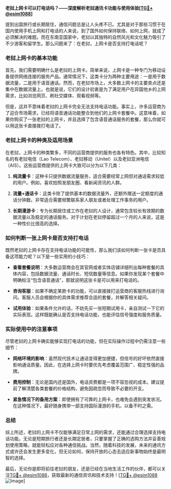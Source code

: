 **老挝上网卡可以打电话吗？——深度解析老挝通讯卡功能与使用体验[[TG💪+ @esim1088](https://t.me/s/esim1088)]**

提到出国旅行或长期居住，通信问题总是让人头疼不已。尤其是对于那些习惯于在国内使用手机上网和打电话的人来说，到了国外如何保持联络、如何上网，就成了必须解决的难题。而在东南亚国家中，老挝以其独特的自然风光和文化魅力吸引了不少游客和留学生。那么问题来了：在老挝，上网卡是否支持打电话呢？

### 老挝上网卡的基本功能

首先，我们需要明确什么是老挝的上网卡。简单来说，上网卡是一种专门为移动设备提供网络连接的服务产品。通常情况下，这类卡分为两种主要用途：一是用于数据流量，二是用于语音通话。然而，在老挝市场上，大多数上网卡的主要卖点还是集中在数据流量上。也就是说，它们的设计初衷是为了满足用户在异国他乡的上网需求，比如浏览网页、刷社交媒体、观看视频等。

但是，这并不意味着老挝的上网卡完全无法支持电话功能。事实上，许多运营商为了迎合市场需求，已经将语音通话功能整合到他们的上网卡套餐中。这意味着，如果你购买了一张老挝的上网卡，并且选择了包含语音通话服务的套餐，那么你就可以用这张卡直接拨打电话了。

### 老挝上网卡的种类及适用场景

在老挝，上网卡的种类繁多，不同的运营商提供的服务也各有特色。其中，比较知名的有老挝电信（Lao Telecom）、老挝移动（Unitel）以及老挝亚洲电信（AIS）。这些运营商提供的上网卡大致可以分为以下几类：

1. **纯流量卡**：这种卡只提供数据流量服务，适合需要经常上网但对通话需求较低的用户。例如，喜欢拍照发朋友圈、看新闻资讯的人群。
   
2. **流量+通话卡**：这类卡除了提供基本的数据流量外，还额外赠送一定额度的通话分钟数。非常适合需要频繁联系家人朋友或者处理工作事务的用户。
   
3. **长期漫游卡**：专为长期居住或工作在老挝的人设计，通常包含较长有效期的数据流量以及稳定的通话服务。对于计划在老挝停留超过一个月的人来说，这是一种性价比很高的选择。

### 如何判断一张上网卡是否支持打电话

既然老挝的上网卡存在支持电话功能的可能性，那么我们该如何判断一张卡是否具备这项能力呢？以下是一些实用的小技巧：

- **查看套餐说明**：大多数运营商会在其官网或者实体店铺详细列出每种套餐的具体内容，包括数据流量、通话时长、短信数量等信息。如果你发现某个套餐中明确标注“包含语音通话”，那就说明这张卡是可以用来打电话的。
  
- **咨询客服**：如果不确定某款卡的功能，可以直接拨打运营商的客服热线进行询问。客服人员会根据你的具体需求推荐合适的套餐，并解答相关疑问。
  
- **试用体验**：如果条件允许的话，不妨先买一张短期试用卡，亲自测试一下它的实际表现。这样既能确认是否支持电话功能，也能评估信号强度和服务质量。

### 实际使用中的注意事项

尽管老挝的上网卡确实能够实现打电话的功能，但在实际操作过程中仍需注意一些细节：

- **网络环境的影响**：虽然现代技术让通话变得更加便捷，但信号的好坏依然直接影响通话质量。因此，在选择上网卡时要优先考虑覆盖范围广、稳定性强的品牌。
  
- **费用控制**：无论是国内还是国外，电话资费都是一项不容忽视的成本。建议提前了解清楚各类套餐的价格结构，避免因疏忽而导致不必要的开支。
  
- **紧急情况下的备用方案**：即使拥有了可靠的上网卡，也难免会遇到突发状况。在这种情况下，最好随身携带一部支持国际漫游的手机，以备不时之需。

### 总结

综上所述，老挝的上网卡不仅能够满足日常上网的需求，还能通过合理选择支持电话功能。无论是短期旅行者还是长期定居者，只要掌握了正确的选购方法并妥善规划使用策略，就能轻松应对各种通信挑战。当然，随着科技的发展，未来的通讯方式或许还会发生更多变化，但无论如何，保持开放的心态去适应新事物始终是最明智的选择。

最后，无论你是即将前往老挝的朋友，还是已经在当地生活工作的伙伴，都可以关注[TG💪+ @esim1088](https://t.me/s/esim1088)，获取最新的通信资讯和技术支持！[[TG💪+ @esim1088](https://t.me/s/esim1088) ![Image](https://i.postimg.cc/4NQfJmqS/Snipaste-2025-05-13-00-14-12.png)]